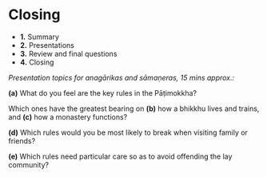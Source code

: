 # Closing

- **1.** Summary
- **2.** Presentations
- **3.** Review and final questions
- **4.** Closing

<!-- latex
\vspace{2\baselineskip}
-->

*Presentation topics for anagārikas and sāmaṇeras, 15 mins approx.:*

**(a)** What do you feel are the key rules in the Pāṭimokkha?

Which ones have the greatest bearing on **(b)** how a bhikkhu lives and
trains, and **(c)** how a monastery functions?

**(d)** Which rules would you be most likely to break when visiting
family or friends?

**(e)** Which rules need particular care so as to avoid offending the
lay community?

